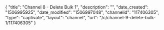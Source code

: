 {
    "title": "Channel 8 - Delete Bulk 1",
    "description": "",
    "date_created": "1506995925",
    "date_modified": "1506997048",
    "channelid": "117406305",
    "type": "captivate",
    "layout": "channel",
    "url": "\/c\/channel-9-delete-bulk-1\/117406305"
}